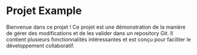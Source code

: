 # Projet Example

Bienvenue dans ce projet ! Ce projet est une démonstration de la manière de gérer des modifications et de les valider dans un repository Git. Il contient plusieurs fonctionnalités intéressantes et est conçu pour faciliter le développement collaboratif.


